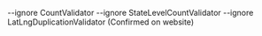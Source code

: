--ignore CountValidator --ignore StateLevelCountValidator --ignore LatLngDuplicationValidator (Confirmed on website)
